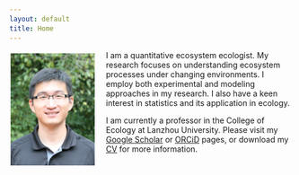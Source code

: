 ```yaml
---
layout: default
title: Home
---
```

<p><img align="left" src="/files/Song_profile.jpg" width="150" style="margin:5px 20px 2px 2px;"/>

I am a quantitative ecosystem ecologist. My research focuses on understanding ecosystem processes under changing environments. I employ both experimental and modeling approaches in my research. I also have a keen interest in statistics and its application in ecology.</p>

I am currently a professor in the College of Ecology at Lanzhou University. Please visit my <a href="https://scholar.google.com/citations?user=farbSBEAAAAJ&hl=en">Google Scholar</a> or <a href="https://orcid.org/0000-0001-8225-4490">ORCiD</a> pages, or download my <a href="/files/CV_Song.pdf">CV</a> for more information.
<br clear="left"/>
